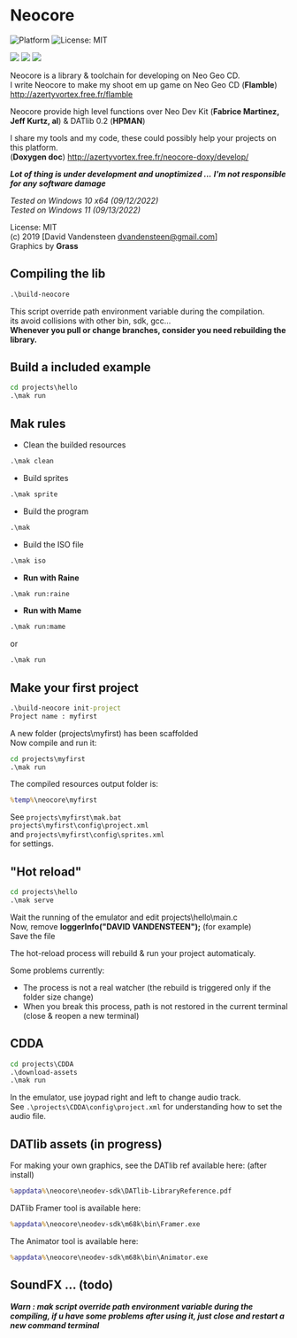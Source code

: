 # Neocore
![Platform](https://img.shields.io/badge/platform-%20%7C%20windows-lightgrey) ![License: MIT](https://img.shields.io/badge/License-MIT-green.svg)  
  
![](https://media.giphy.com/media/TLfbmyW3523z24WONz/giphy.gif) ![](https://media.giphy.com/media/iFUh5AEPD4XfvpsvJh/giphy.gif) ![](https://media.giphy.com/media/iJObJsdx6ud4zI7cS1/giphy.gif)

Neocore is a library &amp; toolchain for developing on Neo Geo CD.  
I write Neocore to make my shoot em up game on Neo Geo CD (**Flamble**) http://azertyvortex.free.fr/flamble  

Neocore provide high level functions over Neo Dev Kit (**Fabrice Martinez, Jeff Kurtz, al**) & DATlib 0.2 (**HPMAN**)  
  
I share my tools and my code, these could possibly help your projects on this platform.  
(**Doxygen doc**) http://azertyvortex.free.fr/neocore-doxy/develop/  
  
***Lot of thing is under development and unoptimized ...***
***I'm not responsible for any software damage***  
  
*Tested on Windows 10 x64 (09/12/2022)*  
*Tested on Windows 11 (09/13/2022)*  
  
License: MIT  
(c) 2019 [David Vandensteen <dvandensteen@gmail.com>]  
Graphics by **Grass**  
  
## Compiling the lib
```cmd
.\build-neocore
```
This script override path environment variable during the compilation.  
its avoid collisions with other bin, sdk, gcc...  
**Whenever you pull or change branches, consider you need rebuilding the library.**
  
## Build a included example
```cmd
cd projects\hello
.\mak run
```
  
## Mak rules
- Clean the builded resources
```cmd
.\mak clean
```
- Build sprites
```cmd
.\mak sprite
```
- Build the program
```cmd
.\mak
```
- Build the ISO file
```cmd
.\mak iso
```
- **Run with Raine**
```cmd
.\mak run:raine
```
- **Run with Mame**
```cmd
.\mak run:mame
```
or
```cmd
.\mak run
```
## Make your first project
```cmd
.\build-neocore init-project
Project name : myfirst
```
A new folder (projects\\myfirst) has been scaffolded  
Now compile and run it:  
```cmd
cd projects\myfirst
.\mak run
```
The compiled resources output folder is:
```cmd
%temp%\neocore\myfirst
```  
See `projects\myfirst\mak.bat`    
`projects\myfirst\config\project.xml`  
and `projects\myfirst\config\sprites.xml`  
for settings.

## "Hot reload"
```cmd
cd projects\hello
.\mak serve
```
  
Wait the running of the emulator and edit projects\hello\main.c  
Now, remove **loggerInfo("DAVID VANDENSTEEN");** (for example)  
Save the file
  
The hot-reload process will rebuild & run your project automaticaly.
  
Some problems currently:  
* The process is not a real watcher (the rebuild is triggered only if the folder size change)  
* When you break this process, path is not restored in the current terminal (close & reopen a new terminal)  
    
## CDDA
``` cmd
cd projects\CDDA
.\download-assets
.\mak run
```
  
In the emulator, use joypad right and left to change audio track.  
See `.\projects\CDDA\config\project.xml` for understanding how to set the audio file.
  
## DATlib assets (in progress)
For making your own graphics, see the DATlib ref available here: (after install)  
```cmd
%appdata%\neocore\neodev-sdk\DATlib-LibraryReference.pdf
```
  
DATlib Framer tool is available here:  
```cmd
%appdata%\neocore\neodev-sdk\m68k\bin\Framer.exe
```
The Animator tool is available here:  
```cmd
%appdata%\neocore\neodev-sdk\m68k\bin\Animator.exe
```
  
## SoundFX ... (todo)
  
___***Warn : mak script override path environment variable during the compiling, if u have some problems after using it, just close and restart a new command terminal***___
